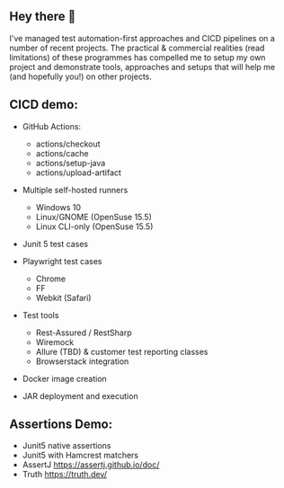 ## Hey there 👋

<!--
**Moonbeam69/Moonbeam69** is a ✨ _special_ ✨ repository because its `README.md` (this file) appears on your GitHub profile. -->

I've managed test automation-first approaches and CICD pipelines on a number of recent projects. The practical & commercial realities (read limitations) of these programmes has compelled me to setup my own project and demonstrate tools, approaches and setups that will help me (and hopefully you!) on other projects.

## CICD demo:

- GitHub Actions:

  - actions/checkout
  - actions/cache
  - actions/setup-java
  - actions/upload-artifact

- Multiple self-hosted runners
  - Windows 10
  - Linux/GNOME (OpenSuse 15.5)
  - Linux CLI-only (OpenSuse 15.5)

- Junit 5 test cases
  
- Playwright test cases
  - Chrome
  - FF
  - Webkit (Safari)

- Test tools
  - Rest-Assured / RestSharp
  - Wiremock
  - Allure (TBD) & customer test reporting classes
  - Browserstack integration
 
- Docker image creation
 - JAR deployment and execution

## Assertions Demo:

- Junit5 native assertions
- Junit5 with Hamcrest matchers
- AssertJ  https://assertj.github.io/doc/
- Truth https://truth.dev/

